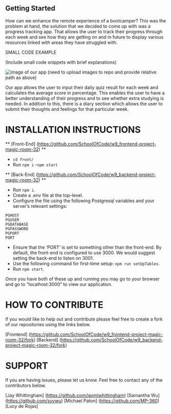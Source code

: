 
## Getting Started
How can we enhance the remote experience of a bootcamper? This was the problem at hand, the solution that we decided to come up with was a progress tracking app. That allows the user to track their progress through each week and see how they are getting on and in future to display various resources linked with areas they have struggled with. 

SMALL CODE EXAMPLE

(Include small code snippets with brief explanations)

![image of our app](/assets/images/image.jpg)
(need to upload images to repo and provide relative path as above)	




Our app allows the user to input their daily quiz result for each week and calculates the average score in percentage. This enables the user to have a better understanding of their progress and to see whether extra studying is needed. In addition to this, there is a diary section which allows the user to submit their thoughts and feelings for that particular week.

# INSTALLATION INSTRUCTIONS 

** [Front-End] (https://github.com/SchoolOfCode/w9_frontend-project-magic-room-32) **

- `cd front/`
- Run `npm i`
-`npm start`

** [Back-End] (https://github.com/SchoolOfCode/w9_backend-project-magic-room-32) **

- Run `npm i`.
- Create a .env file at the top-level.
- Configure the file using the following Postgresql variables and your server’s relevant settings:
```
PGHOST 
PGUSER 
PGDATABASE 
PGPASSWORD
PGPORT 
PORT
```
- Ensure that the ‘PORT’ is set to something other than the front-end. By default, the front-end is configured to use 3000. We would suggest setting the back-end to listen on 3001.
- Use the following command for first-time setup: `npm run setUpTables`.
- Run `npm start`.

Once you have both of these up and running you may go to your browser and go to “localhost:3000” to view our application. 

# HOW TO CONTRIBUTE

If you would like to help out and contribute please feel free to create a fork of our repositories using the links below.

[Frontend] (https://github.com/SchoolOfCode/w9_frontend-project-magic-room-32/fork)
[Backend] (https://github.com/SchoolOfCode/w9_backend-project-magic-room-32/fork)

# SUPPORT

If you are having issues, please let us know.
Feel free to contact any of the contributors below.

[Jay Whittingham] (https://github.com/jaymlwhittingham)
[Samantha Wu] (https://github.com/syywu)
[Michael Paton] (https://github.com/MP-360)
[Lucy de Rojas] 

